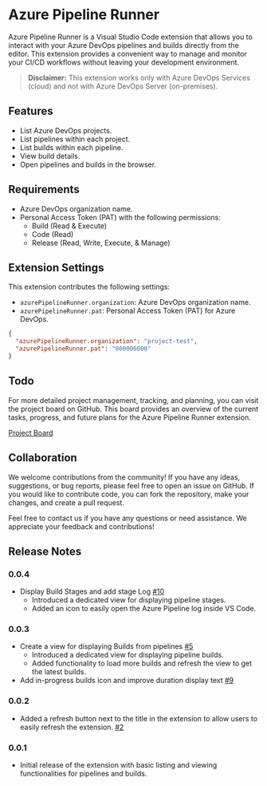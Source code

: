 # Azure Pipeline Runner

Azure Pipeline Runner is a Visual Studio Code extension that allows you to interact with your Azure DevOps pipelines and builds directly from the editor. This extension provides a convenient way to manage and monitor your CI/CD workflows without leaving your development environment.

> **Disclaimer:** This extension works only with Azure DevOps Services (cloud) and not with Azure DevOps Server (on-premises).

## Features

- List Azure DevOps projects.
- List pipelines within each project.
- List builds within each pipeline.
- View build details.
- Open pipelines and builds in the browser.

## Requirements

- Azure DevOps organization name.
- Personal Access Token (PAT) with the following permissions:
  - Build (Read & Execute)
  - Code (Read)
  - Release (Read, Write, Execute, & Manage)

## Extension Settings

This extension contributes the following settings:

- `azurePipelineRunner.organization`: Azure DevOps organization name.
- `azurePipelineRunner.pat`: Personal Access Token (PAT) for Azure DevOps.

```json
{
  "azurePipelineRunner.organization": "project-test",
  "azurePipelineRunner.pat": "000000000"
}
```

## Todo

For more detailed project management, tracking, and planning, you can visit the project board on GitHub. This board provides an overview of the current tasks, progress, and future plans for the Azure Pipeline Runner extension.

[Project Board](https://github.com/users/pedroccaetano/projects/2)

## Collaboration

We welcome contributions from the community! If you have any ideas, suggestions, or bug reports, please feel free to open an issue on GitHub. If you would like to contribute code, you can fork the repository, make your changes, and create a pull request.

Feel free to contact us if you have any questions or need assistance. We appreciate your feedback and contributions!

## Release Notes

### 0.0.4

- Display Build Stages and add stage Log [#10](https://github.com/pedroccaetano/azure-pipeline-runner/pull/11)
  - Introduced a dedicated view for displaying pipeline stages.
  - Added an icon to easily open the Azure Pipeline log inside VS Code.

### 0.0.3

- Create a view for displaying Builds from pipelines [#5](https://github.com/pedroccaetano/azure-pipeline-runner/issues/5)
  - Introduced a dedicated view for displaying pipeline builds.
  - Added functionality to load more builds and refresh the view to get the latest builds.
- Add in-progress builds icon and improve duration display text [#9](https://github.com/pedroccaetano/azure-pipeline-runner/issues/9)

### 0.0.2

- Added a refresh button next to the title in the extension to allow users to easily refresh the extension. [#2](https://github.com/pedroccaetano/azure-pipeline-runner/issues/2)

### 0.0.1

- Initial release of the extension with basic listing and viewing functionalities for pipelines and builds.
